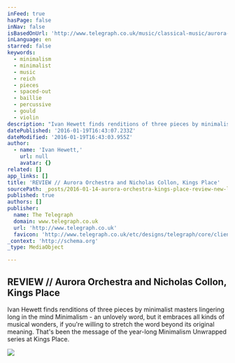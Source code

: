 ```yaml
---
inFeed: true
hasPage: false
inNav: false
isBasedOnUrl: 'http://www.telegraph.co.uk/music/classical-music/aurora-orchestra-kings-place-review-new-light-cast-on-familiar-m/'
inLanguage: en
starred: false
keywords:
  - minimalism
  - minimalist
  - music
  - reich
  - pieces
  - spaced-out
  - baillie
  - percussive
  - gould
  - violin
description: "Ivan Hewett finds renditions of three pieces by minimalist masters lingering long in the mind Minimalism - an unlovely word, but it embraces all kinds of musical wonders, if you're willing to stretch the word beyond its original meaning. That's been the message of the year-long Minimalism Unwrapped series at Kings Place."
datePublished: '2016-01-19T16:43:07.233Z'
dateModified: '2016-01-19T16:43:03.955Z'
author:
  - name: 'Ivan Hewett,'
    url: null
    avatar: {}
related: []
app_links: []
title: 'REVIEW // Aurora Orchestra and Nicholas Collon, Kings Place'
sourcePath: _posts/2016-01-14-aurora-orchestra-kings-place-review-new-light-cast-on-fa.md
published: true
authors: []
publisher:
  name: The Telegraph
  domain: www.telegraph.co.uk
  url: 'http://www.telegraph.co.uk'
  favicon: 'http://www.telegraph.co.uk/etc/designs/telegraph/core/clientlibs/themes/cars/img/favicon/icon_32x32.png'
_context: 'http://schema.org'
_type: MediaObject

---
```

<article style=""><h1>REVIEW // Aurora Orchestra and Nicholas Collon, Kings Place</h1><p>Ivan Hewett finds renditions of three pieces by minimalist masters lingering long in the mind Minimalism - an unlovely word, but it embraces all kinds of musical wonders, if you're willing to stretch the word beyond its original meaning. That's been the message of the year-long Minimalism Unwrapped series at Kings Place.</p><img src="https://s3-us-west-2.amazonaws.com/the-grid-img/p/1a52a76b46de97c9c99349a4502e5d55d8a40ae7.jpg" /></article>